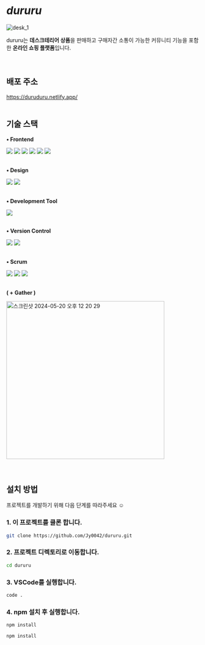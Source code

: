 # *dururu*
 ![desk_1](https://github.com/Jy0042/dururu/assets/104992286/2b4863b2-b01a-4746-a90f-767846ca46c4)

dururu는 **데스크테리어 상품**을 판매하고 구매자간 소통이 가능한 커뮤니티 기능을 포함한 **온라인 쇼핑 플랫폼**입니다.
 <br>
 <br>
 <br>

## 배포 주소
https://duruduru.netlify.app/
<br>
<br>

## 기술 스택
**• Frontend** 
 <br>

<div>
  <img src="https://img.shields.io/badge/react-61DAFB?style=for-the-badge&logo=react&logoColor=white"> 
  <img src="https://img.shields.io/badge/Redux-764ABC?style=for-the-badge&logo=git&logoColor=white">
  <img src="https://img.shields.io/badge/Typescript-3178c6?style=for-the-badge&logo=git&logoColor=white">
  <img src="https://img.shields.io/badge/MUI-007FFF?style=for-the-badge&logo=bootstrap&logoColor=white">
  <img src="https://img.shields.io/badge/Swiper-6332F6?style=for-the-badge&logo=bootstrap&logoColor=white">
  <img src="https://img.shields.io/badge/bootstrap-7952B3?style=for-the-badge&logo=bootstrap&logoColor=white">
</div>
  <br>

**• Design**
 <br>

<div>
  <img src="https://img.shields.io/badge/Figma-F24E1E?style=for-the-badge&logo=bootstrap&logoColor=white">
  <img src="https://img.shields.io/badge/adobephotoshop-31A8FF?style=for-the-badge&logo=bootstrap&logoColor=white">
</div>
  <br>
  
**• Development Tool**
<br>

<div>
 <img src="https://img.shields.io/badge/Visualstudiocode-5C2D91?style=for-the-badge&logo=bootstrap&logoColor=white">
</div>
<br>

**• Version Control**
<br>

<div>
  <img src="https://img.shields.io/badge/github-181717?style=for-the-badge&logo=github&logoColor=white">
  <img src="https://img.shields.io/badge/git-F05032?style=for-the-badge&logo=git&logoColor=white">
</div>
<br>

**• Scrum**
<br>

<div>
  <img src="https://img.shields.io/badge/slack-4A154B?style=for-the-badge&logo=bootstrap&logoColor=white">
  <img src="https://img.shields.io/badge/Notion-000000?style=for-the-badge&logo=github&logoColor=white">
  <img src="https://img.shields.io/badge/kakaotalk-FFCD00?style=for-the-badge&logo=bootstrap&logoColor=white">
  <br>
</div>
<br>

**( + Gather )**
<div>
  <img width="414" alt="스크린샷 2024-05-20 오후 12 20 29" src="https://github.com/Jy0042/dururu/assets/104992286/1dfdfc98-fbfd-4a9a-a9d1-8243b4b26317">
</div>
<br>
<br>


## 설치 방법

프로젝트를 개발하기 위해 다음 단계를 따라주세요 ☺︎

### 1. 이 프로젝트를 클론 합니다.

```sh
git clone https://github.com/Jy0042/dururu.git
```

### 2. 프로젝트 디렉토리로 이동합니다.

```sh
cd dururu
```

### 3. VSCode를 실행합니다.

```sh
code .
```

### 4. npm 설치 후 실행합니다.

```sh
npm install
```

```sh
npm install
```
